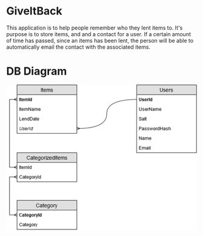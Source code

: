# GiveItBack

This application is to help people remember who they lent items to. It's purpose is to store items, and and a contact for a user. If a certain amount of time has passed, since an items has been lent, the person will be able to automatically email the contact with the associated items.

# DB Diagram
![Link to database diagram](https://github.com/jcorm714/GiveItBack/blob/master/db_diagram_xml.png?raw=true)
